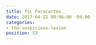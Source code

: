 ```yaml
---
title: TSL Paracortex
date: 2017-04-22 00:06:00 -04:00
categories:
- the-suspicious-lesion
position: 53
---
```


